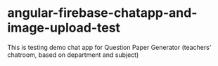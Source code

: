 # angular-firebase-chatapp-and-image-upload-test

This is testing demo chat app for Question Paper Generator (teachers' chatroom, based on department and subject)
